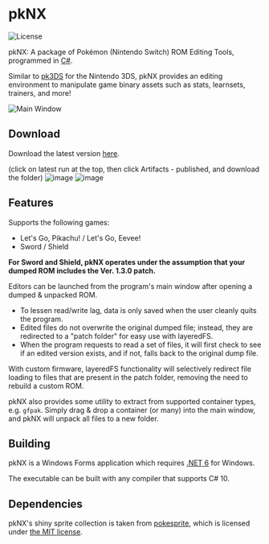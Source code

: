 # pkNX

![License](https://img.shields.io/badge/License-GPLv3-blue.svg)

pkNX: A package of Pokémon (Nintendo Switch) ROM Editing Tools, programmed in [C#](https://en.wikipedia.org/wiki/C_Sharp_%28programming_language%29).

Similar to [pk3DS](https://github.com/kwsch/pk3ds) for the Nintendo 3DS, pkNX provides an editing environment to manipulate game binary assets such as stats, learnsets, trainers, and more!

![Main Window](https://i.imgur.com/lSYWN4m.png)

## Download
Download the latest version [here](https://dev.azure.com/project-pokemon/pkNX/_build?view=runs).

(click on latest run at the top, then click Artifacts - published, and download the folder)
![image](https://user-images.githubusercontent.com/60387522/193828925-2c5f3142-f8cb-4daa-af49-9663919ec9bf.png)
![image](https://user-images.githubusercontent.com/60387522/193829124-02db4dfa-2e61-421c-a5fd-129552df8aca.png)

## Features
Supports the following games:
* Let's Go, Pikachu! / Let's Go, Eevee!
* Sword / Shield

**For Sword and Shield, pkNX operates under the assumption that your dumped ROM includes the Ver. 1.3.0 patch.**

Editors can be launched from the program's main window after opening a dumped & unpacked ROM. 
* To lessen read/write lag, data is only saved when the user cleanly quits the program. 
* Edited files do not overwrite the original dumped file; instead, they are redirected to a "patch folder" for easy use with layeredFS. 
* When the program requests to read a set of files, it will first check to see if an edited version exists, and if not, falls back to the original dump file.

With custom firmware, layeredFS functionality will selectively redirect file loading to files that are present in the patch folder, removing the need to rebuild a custom ROM.

pkNX also provides some utility to extract from supported container types, e.g. `gfpak`. Simply drag & drop a container (or many) into the main window, and pkNX will unpack all files to a new folder.

## Building

pkNX is a Windows Forms application which requires [.NET 6](https://dotnet.microsoft.com/en-us/download/dotnet/6.0) for Windows.

The executable can be built with any compiler that supports C# 10.

## Dependencies

pkNX's shiny sprite collection is taken from [pokesprite](https://github.com/msikma/pokesprite), which is licensed under [the MIT license](https://github.com/msikma/pokesprite/blob/master/LICENSE).
